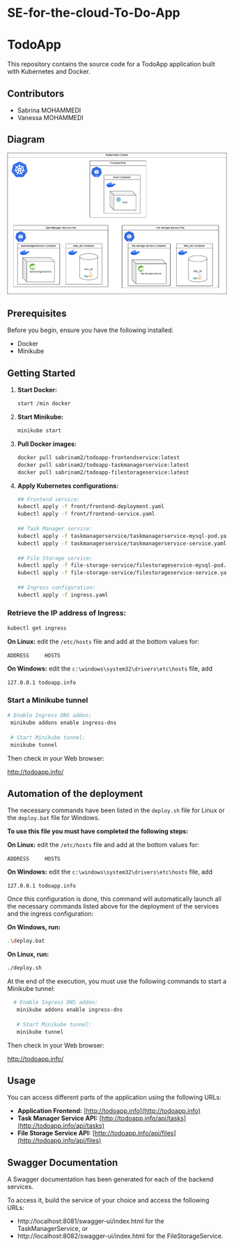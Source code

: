 # SE-for-the-cloud-To-Do-App

# TodoApp

This repository contains the source code for a TodoApp application built with Kubernetes and Docker.

## Contributors

- Sabrina MOHAMMEDI
- Vanessa MOHAMMEDI

## Diagram

![architecture_diagram.png](architecture_diagram.png)

## Prerequisites

Before you begin, ensure you have the following installed:

- Docker
- Minikube

## Getting Started

1. **Start Docker:**
   ```bash
   start /min docker
   ```

2. **Start Minikube:**
   ```bash
   minikube start
   ```

3. **Pull Docker images:**
    ```bash
    docker pull sabrinam2/todoapp-frontendservice:latest
    docker pull sabrinam2/todoapp-taskmanagerservice:latest
    docker pull sabrinam2/todoapp-filestorageservice:latest
    ```

4. **Apply Kubernetes configurations:**
    ```bash
    ## Frontend service:
    kubectl apply -f front/frontend-deployment.yaml
    kubectl apply -f front/frontend-service.yaml
    
    ## Task Manager service:
    kubectl apply -f taskmanagerservice/taskmanagerservice-mysql-pod.yaml
    kubectl apply -f taskmanagerservice/taskmanagerservice-service.yaml
    
    ## File Storage service:
    kubectl apply -f file-storage-service/filestorageservice-mysql-pod.yaml
    kubectl apply -f file-storage-service/filestorageservice-service.yaml
    
    ## Ingress configuration:
    kubectl apply -f ingress.yaml
   ```

### Retrieve the IP address of Ingress:

   ```bash
   kubectl get ingress
   ```

**On Linux:** edit the `/etc/hosts` file and add at the bottom values for:

`ADDRESS     HOSTS`

**On Windows:** edit the `c:\windows\system32\drivers\etc\hosts` file, add

`127.0.0.1 todoapp.info`

### Start a Minikube tunnel
   ```bash
   # Enable Ingress DNS addon:
    minikube addons enable ingress-dns
    
    # Start Minikube tunnel:
    minikube tunnel
   ```

Then check in your Web browser:

http://todoapp.info/

## Automation of the deployment

The necessary commands have been listed in the `deploy.sh` file for Linux or the `deploy.bat` file for Windows.

**To use this file you must have completed the following steps:**

**On Linux:** edit the `/etc/hosts` file and add at the bottom values for:

`ADDRESS     HOSTS`

**On Windows:** edit the `c:\windows\system32\drivers\etc\hosts` file, add

`127.0.0.1 todoapp.info`

Once this configuration is done, this command will automatically launch all the necessary commands listed above for the deployment of the services and the ingress configuration:

**On Windows, run:**

   ```bash
   .\deploy.bat
   ```
**On Linux, run:**

   ```bash
   ./deploy.sh
   ```

At the end of the execution, you must use the following commands to start a Minikube tunnel:

 ```bash
   # Enable Ingress DNS addon:
    minikube addons enable ingress-dns
    
    # Start Minikube tunnel:
    minikube tunnel
   ```

Then check in your Web browser:

http://todoapp.info/


## Usage

You can access different parts of the application using the following URLs:

- **Application Frontend:** [http://todoapp.info](http://todoapp.info)
- **Task Manager Service API:** [http://todoapp.info/api/tasks](http://todoapp.info/api/tasks)
- **File Storage Service API:** [http://todoapp.info/api/files](http://todoapp.info/api/files)

## Swagger Documentation
 
A Swagger documentation has been generated for each of the backend services.

To access it, build the service of your choice and access the following URLs:

- http://localhost:8081/swagger-ui/index.html for the TaskManagerService, or
- http://localhost:8082/swagger-ui/index.html for the FileStorageService.



